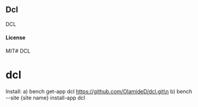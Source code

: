 ## Dcl

DCL

#### License

MIT# DCL
# dcl


Install:
a) bench get-app dcl https://github.com/OlamideD/dcl.git\n
b) bench --site {site name} install-app dcl
